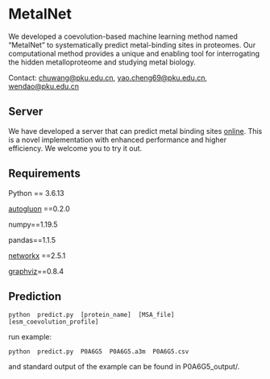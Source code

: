 # MetalNet
We developed a coevolution-based machine learning method named “MetalNet” to systematically predict metal-binding sites in proteomes. Our computational method provides a unique and enabling tool for interrogating the hidden metalloproteome and studying metal biology.

Contact: <chuwang@pku.edu.cn>, <yao.cheng69@pku.edu.cn>, <wendao@pku.edu.cn>

## Server
We have developed a server that can predict metal binding sites [online](http://152.136.132.42:8080/). This is a novel implementation with enhanced performance and higher efficiency. We welcome you to try it out.

## Requirements  
Python == 3.6.13

[autogluon](https://github.com/awslabs/autogluon) ==0.2.0    

numpy==1.19.5

pandas==1.1.5

[networkx](https://github.com/networkx/networkx) ==2.5.1

[graphviz](http://graphviz.org/download/)==0.8.4


## Prediction
    python  predict.py  [protein_name]  [MSA_file]  [esm_coevolution_profile]

run example:

    python  predict.py  P0A6G5  P0A6G5.a3m  P0A6G5.csv
    
and standard output of the example can be found in P0A6G5_output/.







